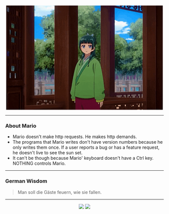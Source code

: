 <p align="center">
  <img src="assets/maomao.gif" />
</p>

---

### About Mario
- Mario doesn't make http requests. He makes http demands.
- The programs that Mario writes don't have version numbers because he only writes them once. If a user reports a bug or has a feature request, he doesn't live to see the sun set.
- It can't be though because Mario' keyboard doesn't have a Ctrl key.  NOTHING controls Mario.

---

### German Wisdom
> Man soll die Gäste feuern, wie sie fallen.

---

<p align="center">
  <a>
    <img height="180em" src="https://github-readme-stats-eight-theta.vercel.app/api?username=Torfkopp&show_icons=true&theme=dark&include_all_commits=true&count_private=true"/>
  </a>
  <a href="https://github.com/Torfkopp?tab=repositories">
    <img height="180em" src="https://github-readme-stats-eight-theta.vercel.app/api/top-langs/?username=torfkopp&layout=compact&theme=dark&langs_count=8&hide=java"/>
  </a>
</p>
